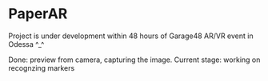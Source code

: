 # PaperAR
Project is under development within 48 hours of Garage48 AR/VR event in Odessa ^_^

Done: preview from camera, capturing the image.
Current stage: working on recognzing markers
